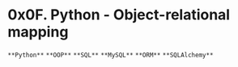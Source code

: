 # 0x0F. Python - Object-relational mapping
`**Python**` `**OOP**` `**SQL**` `**MySQL**` `**ORM**` `**SQLAlchemy**`
